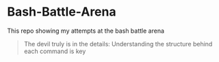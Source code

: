 # Bash-Battle-Arena
This repo showing my attempts at the bash battle arena

> The devil truly is in the details: Understanding the structure behind each command is key
